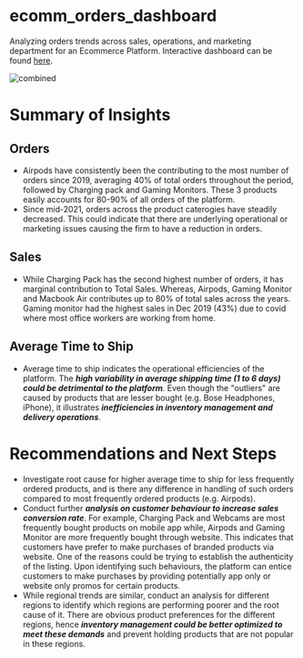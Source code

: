 # ecomm_orders_dashboard
Analyzing orders trends across sales, operations, and marketing department for an Ecommerce Platform. Interactive dashboard can be found [here](https://public.tableau.com/views/ecomm_analysis/OrdersDashboard?:language=en-GB&publish=yes&:display_count=n&:origin=viz_share_link).

![combined](https://github.com/chunpingy24/ecomm_orders_dashboard/assets/77263279/7b89428e-3ea2-4ff6-b32e-3c71df0e107e)

# Summary of Insights
## Orders
- Airpods have consistently been the contributing to the most number of orders since 2019, averaging 40% of total orders throughout the period, followed by Charging pack and Gaming Monitors. These 3 products easily accounts for 80-90% of all orders of the platform.
- Since mid-2021, orders across the product caterogies have steadily decreased. This could indicate that there are underlying operational or marketing issues causing the firm to have a reduction in orders.

## Sales
- While Charging Pack has the second highest number of orders, it has marginal contribution to Total Sales. Whereas, Airpods, Gaming Monitor and Macbook Air contributes up to 80% of total sales across the years. Gaming monitor had the highest sales in Dec 2019 (43%) due to covid where most office workers are working from home.

## Average Time to Ship
- Average time to ship indicates the operational efficiencies of the platform. The ***high variability in average shipping time (1 to 6 days) could be detrimental to the platform***. Even though the "outliers" are caused by products that are lesser bought (e.g. Bose Headphones, iPhone),  it illustrates ***inefficiencies in inventory management and delivery operations***.


# Recommendations and Next Steps
- Investigate root cause for higher average time to ship for less frequently ordered products, and is there any difference in handling of such orders compared to most frequently ordered products (e.g. Airpods).
- Conduct further ***analysis on customer behaviour to increase sales conversion rate***. For example, Charging Pack and Webcams are most frequently bought products on mobile app while, Airpods and Gaming Monitor are more frequently bought through website. This indicates that customers have prefer to make purchases of branded products via website. One of the reasons could be trying to establish the authenticity of the listing. Upon identifying such behaviours, the platform can entice customers to make purchases by providing potentially app only or website only promos for certain products. 
- While regional trends are similar, conduct an analysis for different regions to identify which regions are performing poorer and the root cause of it. There are obvious product preferences for the different regions, hence ***inventory management could be better optimized to meet these demands*** and prevent holding products that are not popular in these regions.
